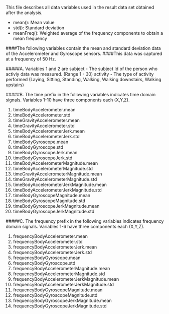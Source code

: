 
This file describes all data variables used in the result data set obtained after the analysis.
* mean(): Mean value
* std(): Standard deviation
* meanFreq(): Weighted average of the frequency components to obtain a mean frequency

####The following variables contain the mean and standard deviation data of the Accelerometer and Gyroscope sensors.
####This data was captured at a frequency of 50 Hz. 

#####A. Variables 1 and 2 are
subject - The subject Id of the person who activiy data was measured. (Range 1 - 30)
activity - The type of activity performed (Laying, Sitting, Standing, Walking, Walking downstairs, Walking upstairs)

#####B. The time prefix in the following variables indicates time domain signals. Variables 1-10 have three components each (X,Y,Z). 
1. timeBodyAccelerometer.mean
2. timeBodyAccelerometer.std
3. timeGravityAccelerometer.mean
4. timeGravityAccelerometer.std
5. timeBodyAccelerometerJerk.mean
6. timeBodyAccelerometerJerk.std
7. timeBodyGyroscope.mean
8. timeBodyGyroscope.std
9. timeBodyGyroscopeJerk.mean
10. timeBodyGyroscopeJerk.std
11. timeBodyAccelerometerMagnitude.mean
12. timeBodyAccelerometerMagnitude.std
13. timeGravityAccelerometerMagnitude.mean
14. timeGravityAccelerometerMagnitude.std
15. timeBodyAccelerometerJerkMagnitude.mean
16. timeBodyAccelerometerJerkMagnitude.std
17. timeBodyGyroscopeMagnitude.mean
18. timeBodyGyroscopeMagnitude.std
19. timeBodyGyroscopeJerkMagnitude.mean
20. timeBodyGyroscopeJerkMagnitude.std

#####C. The frequency prefix in the following variables indicates frequency domain signals. Variables 1-6 have three components each (X,Y,Z). 

1. frequencyBodyAccelerometer.mean
2. frequencyBodyAccelerometer.std
3. frequencyBodyAccelerometerJerk.mean
4. frequencyBodyAccelerometerJerk.std
5. frequencyBodyGyroscope.mean
6. frequencyBodyGyroscope.std
7. frequencyBodyAccelerometerMagnitude.mean
8. frequencyBodyAccelerometerMagnitude.std
9. frequencyBodyAccelerometerJerkMagnitude.mean
10. frequencyBodyAccelerometerJerkMagnitude.std
11. frequencyBodyGyroscopeMagnitude.mean
12. frequencyBodyGyroscopeMagnitude.std
13. frequencyBodyGyroscopeJerkMagnitude.mean
14. frequencyBodyGyroscopeJerkMagnitude.std
